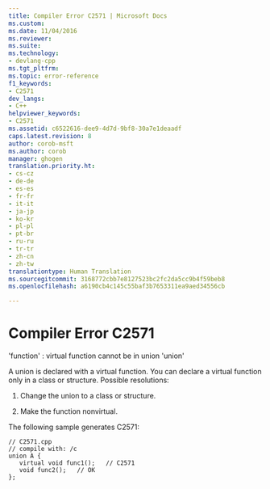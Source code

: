 ```yaml
---
title: Compiler Error C2571 | Microsoft Docs
ms.custom: 
ms.date: 11/04/2016
ms.reviewer: 
ms.suite: 
ms.technology:
- devlang-cpp
ms.tgt_pltfrm: 
ms.topic: error-reference
f1_keywords:
- C2571
dev_langs:
- C++
helpviewer_keywords:
- C2571
ms.assetid: c6522616-dee9-4d7d-9bf8-30a7e1deaadf
caps.latest.revision: 8
author: corob-msft
ms.author: corob
manager: ghogen
translation.priority.ht:
- cs-cz
- de-de
- es-es
- fr-fr
- it-it
- ja-jp
- ko-kr
- pl-pl
- pt-br
- ru-ru
- tr-tr
- zh-cn
- zh-tw
translationtype: Human Translation
ms.sourcegitcommit: 3168772cbb7e8127523bc2fc2da5cc9b4f59beb8
ms.openlocfilehash: a6190cb4c145c55baf3b7653311ea9aed34556cb

---
```

# Compiler Error C2571
'function' : virtual function cannot be in union 'union'  
  
 A union is declared with a virtual function. You can declare a virtual function only in a class or structure.  Possible resolutions:  
  
1.  Change the union to a class or structure.  
  
2.  Make the function nonvirtual.  
  
 The following sample generates C2571:  
  
```  
// C2571.cpp  
// compile with: /c  
union A {  
   virtual void func1();   // C2571  
   void func2();   // OK  
};  
```


<!--HONumber=Jan17_HO1-->



